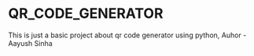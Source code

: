 # QR_CODE_GENERATOR
This is just a basic project about qr code generator using python,
Auhor - Aayush Sinha

